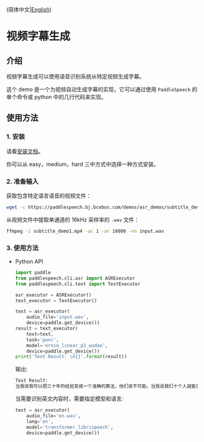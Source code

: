 (简体中文|[English](./README.md))
# 视频字幕生成
## 介绍
视频字幕生成可以使用语音识别系统从特定视频生成字幕。

这个 demo 是一个为视频自动生成字幕的实现，它可以通过使用 `PaddleSpeech` 的单个命令或 python 中的几行代码来实现。
## 使用方法
### 1. 安装
请看[安装文档](https://github.com/PaddlePaddle/PaddleSpeech/blob/develop/docs/source/install_cn.md)。

你可以从 easy，medium，hard 三中方式中选择一种方式安装。

### 2. 准备输入
获取包含特定语言语音的视频文件：
```bash
wget -c https://paddlespeech.bj.bcebos.com/demos/asr_demos/subtitle_demo1.mp4
```
从视频文件中提取单通道的 16kHz 采样率的 `.wav` 文件：
```bash
ffmpeg -i subtitle_demo1.mp4 -ac 1 -ar 16000 -vn input.wav
```
### 3. 使用方法
- Python API
  ```python
  import paddle
  from paddlespeech.cli.asr import ASRExecutor
  from paddlespeech.cli.text import TextExecutor

  asr_executor = ASRExecutor()
  text_executor = TextExecutor()

  text = asr_executor(
      audio_file='input.wav',
      device=paddle.get_device())
  result = text_executor(
      text=text,
      task='punc',
      model='ernie_linear_p3_wudao',
      device=paddle.get_device())
  print('Text Result: \n{}'.format(result))
  ```
  输出:
  ```bash
  Text Result:
  当我说我可以把三十年的经验变成一个准确的算法，他们说不可能。当我说我们十个人就能实现对十九个城市变电站七乘二十四小时的实时监管，他们说不可能。
  ```
  当需要识别英文内容时，需要指定模型和语言:
  ```py
  text = asr_executor(
      audio_file='en.wav',
      lang='en',
      model='transformer_librispeech',
      device=paddle.get_device())
  ```
